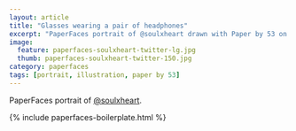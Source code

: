 ```yaml
---
layout: article
title: "Glasses wearing a pair of headphones"
excerpt: "PaperFaces portrait of @soulxheart drawn with Paper by 53 on an iPad."
image: 
  feature: paperfaces-soulxheart-twitter-lg.jpg
  thumb: paperfaces-soulxheart-twitter-150.jpg
category: paperfaces
tags: [portrait, illustration, paper by 53]
---
```


PaperFaces portrait of [@soulxheart](http://twitter.com/soulxheart).

{% include paperfaces-boilerplate.html %}